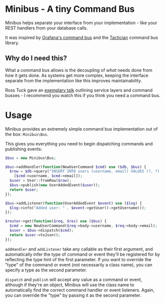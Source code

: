 # Minibus - A tiny Command Bus

Minibus helps separate your interface from your implementation - like your REST handlers from your database calls.

It was inspired by [Grafana's command bus](https://github.com/grafana/grafana/blob/master/pkg/bus/bus.go) and
the [Tactician](http://tactician.thephpleague.com/) command bus library.

## Why do I need this?

What a command bus allows is the decoupling of *what* needs done from *how* it gets done. As systems get
more complex, keeping the interface separate from the implementation like this improves maintainability.

Ross Tuck gave an [exemplary talk](https://www.youtube.com/watch?v=ajhqScWECMo) outlining service layers
and command busses - I recommend you watch this if you think you need a command bus.

# Usage

Minibus provides an extremely simple command bus implementation out of the box: `Minibus\Bus`.

This gives you everything you need to begin dispatching commands and publishing events:

```php
$bus = new Minibus\Bus;

$bus->addHandler(function(NewUserCommand $cmd) use ($db, $bus) {
  $row = $db->query("INSERT INTO users (username, email) VALUES (?, ?) RETURNING *",
    [$cmd->username, $cmd->email]);
  $user = User::fromRow($row);
  $bus->publish(new UserAddedEvent($user));
  return $user;
});

$bus->addListener(function(UserAddedEvent $event) use ($log) {
  $log->info("Added user: " . $event->getUser()->getUsername());
});

$router->get(function($req, $res) use ($bus) {
  $cmd = new NewUserCommand($req->body->username, $req->body->email);
  $user = $bus->dispatch($cmd);
  return $user->toJson();
});
```

`addHandler` and `addListener` take any callable as their first argument, and automatically infer the type of
command or event they'll be registered for by reflecting the type hint of the first parameter. If you want to
override the "type" of the command or event (not necessarily a class name), you can specify a type as the second
parameter.

`dispatch` and `publish` will accept any value as a command or event, although if they're an object, Minibus
will use the class name to automatically find the correct command handler or event listeners. Again, you can override
the "type" by passing it as the second parameter.